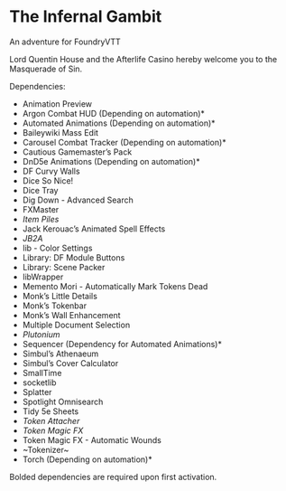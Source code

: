 # The Infernal Gambit
An adventure for FoundryVTT

Lord Quentin House and the Afterlife Casino hereby welcome you to the Masquerade of Sin.

Dependencies:

* Animation Preview
* Argon Combat HUD (Depending on automation)*
* Automated Animations (Depending on automation)*
* Baileywiki Mass Edit
* Carousel Combat Tracker (Depending on automation)*
* Cautious Gamemaster’s Pack
* DnD5e Animations (Depending on automation)*
* DF Curvy Walls
* Dice So Nice!
* Dice Tray
* Dig Down - Advanced Search
* FXMaster
* *Item Piles*
* Jack Kerouac’s Animated Spell Effects
* *JB2A*
* lib - Color Settings
* Library: DF Module Buttons
* Library: Scene Packer
* libWrapper
* Memento Mori - Automatically Mark Tokens Dead
* Monk’s Little Details
* Monk’s Tokenbar
* Monk’s Wall Enhancement
* Multiple Document Selection
* *Plutonium*
* Sequencer (Dependency for Automated Animations)*
* Simbul’s Athenaeum
* Simbul’s Cover Calculator
* SmallTime
* socketlib
* Splatter
* Spotlight Omnisearch
* Tidy 5e Sheets
* *Token Attacher*
* *Token Magic FX*
* Token Magic FX - Automatic Wounds
* ~Tokenizer~
* Torch (Depending on automation)*

Bolded dependencies are required upon first activation.

